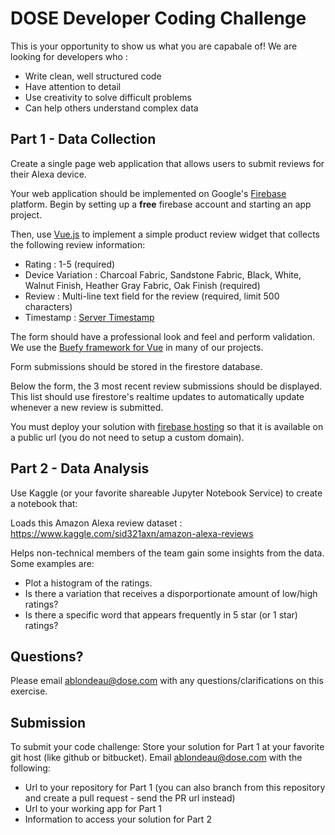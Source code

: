 # DOSE Developer Coding Challenge

This is your opportunity to show us what you are capabale of!  We are looking for developers who :
- Write clean, well structured code
- Have attention to detail
- Use creativity to solve difficult problems
- Can help others understand complex data

## Part 1 - Data Collection

Create a single page web application that allows users to submit reviews for their Alexa device.

Your web application should be implemented on Google's [Firebase](https://firebase.google.com/) platform.  Begin by setting up a **free** firebase account and starting an app project.

Then, use [Vue.js](https://vuejs.org/) to implement a simple product review widget that collects the following review information:

* Rating : 1-5 (required)
* Device Variation : Charcoal Fabric, Sandstone Fabric, Black, White, Walnut Finish, Heather Gray Fabric, Oak Finish (required)
* Review : Multi-line text field for the review (required, limit 500 characters)
* Timestamp : [Server Timestamp](https://firebase.google.com/docs/firestore/manage-data/add-data#server_timestamp) 

The form should have a professional look and feel and perform validation.  We use the [Buefy framework for Vue](https://buefy.org/) in many of our projects.

Form submissions should be stored in the firestore database.

Below the form, the 3 most recent review submissions should be displayed.  This list should use firestore's realtime updates to automatically update whenever a new review is submitted.

You must deploy your solution with [firebase hosting](https://firebase.google.com/docs/hosting/deploying) so that it is available on a public url (you do not need to setup a custom domain).

## Part 2 - Data Analysis

Use Kaggle (or your favorite shareable Jupyter Notebook Service) to create a notebook that:

Loads this Amazon Alexa review dataset : https://www.kaggle.com/sid321axn/amazon-alexa-reviews

Helps non-technical members of the team gain some insights from the data.  Some examples are:
- Plot a histogram of the ratings.
- Is there a variation that receives a disporportionate amount of low/high ratings?
- Is there a specific word that appears frequently in 5 star (or 1 star) ratings?

## Questions?

Please email ablondeau@dose.com with any questions/clarifications on this exercise.

## Submission

To submit your code challenge:
Store your solution for Part 1 at your favorite git host (like github or bitbucket).
Email ablondeau@dose.com with the following:

* Url to your repository for Part 1 (you can also branch from this repository and create a pull request - send the PR url instead)
* Url to your working app for Part 1
* Information to access your solution for Part 2
